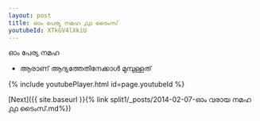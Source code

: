 ```yaml
---
layout: post
title: ഓം പേര്യ നമഹ ൧൧ ടൈംസ്
youtubeId: XTkGV4lXkiU
---
```

 
 
 ഓം പേര്യ നമഹ 
 
 -  ആരാണ് ആദ്യത്തേതിനേക്കാൾ മുമ്പുള്ളത് 
 
  
 
  
 
 
 
 
 
 


{% include youtubePlayer.html id=page.youtubeId %}
 
[Next]({{ site.baseurl }}{% link  split1/_posts/2014-02-07-ഓം വരായ നമഹ ൧൧ ടൈംസ്.md%})
 
